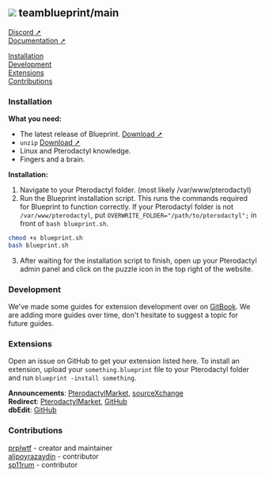 ## ![](https://i.imgur.com/SsOU6r8.png) teamblueprint/main
[Discord ➚](https://ptero.shop/community)\
[Documentation ➚](https://ptero.shop/docs)

[Installation](#installation)\
[Development](#development)\
[Extensions](#extensions)\
[Contributions](#contributions)

### Installation
**What you need:**
* The latest release of Blueprint. [Download ➚](https://github.com/teamblueprint/main/releases/latest)
* `unzip` [Download ➚](https://pkgs.org/download/unzip)
* Linux and Pterodactyl knowledge.
* Fingers and a brain.

**Installation:**
1. Navigate to your Pterodactyl folder. (most likely /var/www/pterodactyl)
2. Run the Blueprint installation script. This runs the commands required for Blueprint to function correctly. If your Pterodactyl folder is not `/var/www/pterodactyl`, put `OVERWRITE_FOLDER="/path/to/pterodactyl";` in front of `bash blueprint.sh`.
```sh
chmod +x blueprint.sh
bash blueprint.sh
```
3. After waiting for the installation script to finish, open up your Pterodactyl admin panel and click on the puzzle icon in the top right of the website.

### Development
We've made some guides for extension development over on [GitBook](https://ptero.shop/docs). We are adding more guides over time, don't hesitate to suggest a topic for future guides.

### Extensions
Open an issue on GitHub to get your extension listed here. To install an extension, upload your `something.blueprint` file to your Pterodactyl folder and run `blueprint -install something`.

**Announcements**: [PterodactylMarket](https://pterodactylmarket.com/resource/679), [sourceXchange](https://www.sourcexchange.net/products/announcements)\
**Redirect**: [PterodactylMarket](https://pterodactylmarket.com/resource/664), [GitHub](https://github.com/prplwtf/blueprint-redirect)\
**dbEdit**: [GitHub](https://github.com/prplwtf/blueprint-dbedit)

### Contributions
[prplwtf](https://github.com/prplwtf) - creator and maintainer\
[alipoyrazaydin](https://github.com/alipoyrazaydin) - contributor\
[sp11rum](https://github.com/sp11rum) - contributor